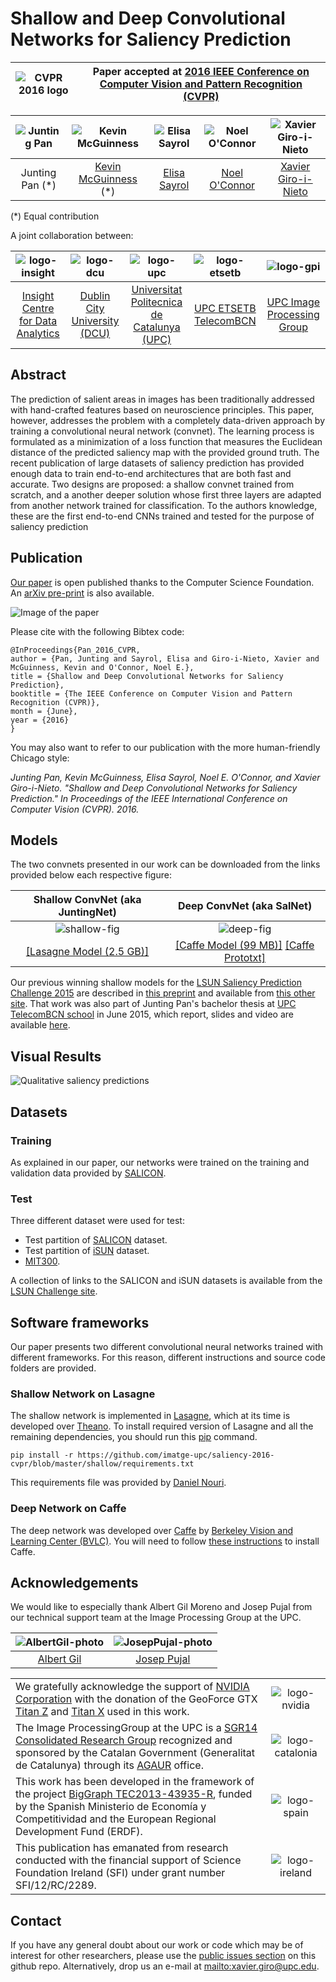 # Shallow and Deep Convolutional Networks for Saliency Prediction

|  ![CVPR 2016 logo][logo-cvpr] | Paper accepted at [2016 IEEE Conference on Computer Vision and Pattern Recognition (CVPR)](http://cvpr2016.thecvf.com/)   |
|:-:|---|

[logo-cvpr]: https://raw.githubusercontent.com/imatge-upc/saliency-2016-cvpr/master/logos/cvpr2016.jpg "CVPR 2016 logo"

| ![Junting Pan][JuntingPan-photo]  | ![Kevin McGuinness][KevinMcGuinness-photo]  | ![Elisa Sayrol][ElisaSayrol-photo]  | ![Noel O'Connor][NoelOConnor-photo]  | ![Xavier Giro-i-Nieto][XavierGiro-photo]  |
|:-:|:-:|:-:|:-:|:-:|
| Junting Pan (*)  | [Kevin McGuinness][KevinMcGuinness-web] (*)   |  [Elisa Sayrol][ElisaSayrol-web] | [Noel O'Connor][NoelOConnor-web]   | [Xavier Giro-i-Nieto][XavierGiro-web]   |

(*) Equal contribution

[KevinMcGuinness-web]: https://www.insight-centre.org/users/kevin-mcguinness
[ElisaSayrol-web]: https://imatge.upc.edu/web/people/elisa-sayrol
[NoelOConnor-web]: https://www.insight-centre.org/users/noel-oconnor
[XavierGiro-web]: https://imatge.upc.edu/web/people/xavier-giro

[JuntingPan-photo]: https://raw.githubusercontent.com/imatge-upc/saliency-2016-cvpr/master/authors/JuntingPan.jpg "Junting Pan"
[KevinMcGuinness-photo]: https://raw.githubusercontent.com/imatge-upc/saliency-2016-cvpr/master/authors/KevinMcGuinness.jpg "Kevin McGuinness"
[ElisaSayrol-photo]: https://raw.githubusercontent.com/imatge-upc/saliency-2016-cvpr/master/authors/ElisaSayrol.jpg "Elisa Sayrol"
[NoelOConnor-photo]: https://raw.githubusercontent.com/imatge-upc/saliency-2016-cvpr/master/authors/NoelOConnor.jpg "Noel O'Connor"
[XavierGiro-photo]: https://raw.githubusercontent.com/imatge-upc/saliency-2016-cvpr/master/authors/XavierGiro.jpg "Xavier Giro-i-Nieto"

A joint collaboration between:

| ![logo-insight] | ![logo-dcu] | ![logo-upc] | ![logo-etsetb] | ![logo-gpi] | 
|:-:|:-:|:-:|:-:|:-:|
| [Insight Centre for Data Analytics][insight-web] | [Dublin City University (DCU)][dcu-web]  |[Universitat Politecnica de Catalunya (UPC)][upc-web]   | [UPC ETSETB TelecomBCN][etsetb-web]  | [UPC Image Processing Group][gpi-web] | 

[insight-web]: https://www.insight-centre.org/ 
[dcu-web]: http://www.dcu.ie/
[upc-web]: http://www.upc.edu/?set_language=en 
[etsetb-web]: https://www.etsetb.upc.edu/en/ 
[gpi-web]: https://imatge.upc.edu/web/ 


[logo-insight]: https://raw.githubusercontent.com/imatge-upc/saliency-2016-cvpr/master/logos/insight.jpg "Insight Centre for Data Analytics"
[logo-dcu]: https://raw.githubusercontent.com/imatge-upc/saliency-2016-cvpr/master/logos/dcu.png "Dublin City University"
[logo-upc]: https://raw.githubusercontent.com/imatge-upc/saliency-2016-cvpr/master/logos/upc.jpg "Universitat Politecnica de Catalunya"
[logo-etsetb]: https://raw.githubusercontent.com/imatge-upc/saliency-2016-cvpr/master/logos/etsetb.png "ETSETB TelecomBCN"
[logo-gpi]: https://raw.githubusercontent.com/imatge-upc/saliency-2016-cvpr/master/logos/gpi.png "UPC Image Processing Group"


## Abstract

The prediction of salient areas in images has been traditionally addressed with hand-crafted features based on neuroscience principles. This paper, however, addresses the problem with a completely data-driven approach by training a convolutional neural network (convnet). The learning process is formulated as a minimization of a loss function that measures the Euclidean distance of the predicted saliency map with the provided ground truth. The recent publication of large datasets of saliency prediction has provided enough data to train end-to-end architectures that are both fast and accurate. Two designs are proposed: a shallow convnet trained from scratch, and a another deeper solution whose first three layers are adapted from another network trained for classification.
To the authors knowledge, these are the first end-to-end CNNs trained and tested for the purpose of saliency prediction

## Publication

[Our paper](http://www.cv-foundation.org/openaccess/content_cvpr_2016/papers/Pan_Shallow_and_Deep_CVPR_2016_paper.pdf) is open published thanks to the Computer Science Foundation. An [arXiv pre-print](http://arxiv.org/abs/1603.00845) is also available. 

![Image of the paper](https://raw.githubusercontent.com/imatge-upc/saliency-2016-cvpr/master/figs/paper.jpg)

Please cite with the following Bibtex code:

````
@InProceedings{Pan_2016_CVPR,
author = {Pan, Junting and Sayrol, Elisa and Giro-i-Nieto, Xavier and McGuinness, Kevin and O'Connor, Noel E.},
title = {Shallow and Deep Convolutional Networks for Saliency Prediction},
booktitle = {The IEEE Conference on Computer Vision and Pattern Recognition (CVPR)},
month = {June},
year = {2016}
}
````

You may also want to refer to our publication with the more human-friendly Chicago style:

*Junting Pan, Kevin McGuinness, Elisa Sayrol, Noel E. O'Connor, and Xavier Giro-i-Nieto. "Shallow and Deep Convolutional Networks for Saliency Prediction." In Proceedings of the IEEE International Conference on Computer Vision (CVPR). 2016.*

## Models

The two convnets presented in our work can be downloaded from the links provided below each respective figure:

| Shallow ConvNet (aka JuntingNet)  |  Deep ConvNet (aka SalNet) |
|:-:|:-:|
|  ![shallow-fig] | ![deep-fig]  |
| [[Lasagne Model (2.5 GB)]](https://imatge.upc.edu/web/sites/default/files/resources/1720/saliency/2016-cvpr/shallow_net.pickle)  | [[Caffe Model (99 MB)]](https://imatge.upc.edu/web/sites/default/files/resources/1720/saliency/2016-cvpr/deep_net_model.caffemodel) [[Caffe Prototxt]](https://imatge.upc.edu/web/sites/default/files/resources/1720/saliency/2016-cvpr/deep_net_deploy.prototxt)  |

[shallow-fig]: https://raw.githubusercontent.com/imatge-upc/saliency-2016-cvpr/master/figs/shallow.png "Shallow convnet architecture"
[deep-fig]: https://raw.githubusercontent.com/imatge-upc/saliency-2016-cvpr/master/figs/deep.png "Deep convnet architecture"

[shallow-model]: https://imatge.upc.edu/web/sites/default/files/resources/1720/saliency/2016-cvpr/shallow_net.pickle
[deep-model]: https://imatge.upc.edu/web/sites/default/files/resources/1720/saliency/2016-cvpr/deep_net_model.caffemodel
[deep-prototxt]: https://imatge.upc.edu/web/sites/default/files/resources/1720/saliency/2016-cvpr/deep_net_deploy.prototxt


Our previous winning shallow models for the [LSUN Saliency Prediction Challenge 2015](http://lsun.cs.princeton.edu/#saliency) are described in [this preprint](https://imatge.upc.edu/web/publications/end-end-convolutional-network-saliency-prediction) and available from [this other site](https://imatge.upc.edu/web/resources/end-end-convolutional-networks-saliency-prediction-software). That work was also part of Junting Pan's bachelor thesis at [UPC TelecomBCN school](https://www.etsetb.upc.edu/en/) in June 2015, which report, slides and video are available [here](https://imatge.upc.edu/web/publications/visual-saliency-prediction-using-deep-learning-techniques).

## Visual Results

![Qualitative saliency predictions](https://raw.githubusercontent.com/imatge-upc/saliency-2016-cvpr/master/figs/qualitative.jpg)


## Datasets

### Training
As explained in our paper, our networks were trained on the training and validation data provided by [SALICON](http://salicon.net/).

### Test
Three different dataset were used for test:
* Test partition of [SALICON](http://salicon.net/) dataset.
* Test partition of [iSUN](http://vision.princeton.edu/projects/2014/iSUN/) dataset.
* [MIT300](http://saliency.mit.edu/datasets.html).

A collection of links to the SALICON and iSUN datasets is available from the [LSUN Challenge site](http://lsun.cs.princeton.edu/#saliency).

## Software frameworks

Our paper presents two different convolutional neural networks trained with different frameworks. For this reason, different instructions and source code folders are provided.

### Shallow Network on Lasagne

The shallow network is implemented in [Lasagne](https://github.com/Lasagne/Lasagne), which at its time is developed over [Theano](http://deeplearning.net/software/theano/).
To install required version of Lasagne and all the remaining dependencies, you should run this [pip](https://pip.pypa.io/en/stable/) command.

```
pip install -r https://github.com/imatge-upc/saliency-2016-cvpr/blob/master/shallow/requirements.txt
```

This requirements file was provided by [Daniel Nouri](http://danielnouri.org/notes/2014/12/17/using-convolutional-neural-nets-to-detect-facial-keypoints-tutorial/).

### Deep Network on Caffe

The deep network was developed over [Caffe](http://caffe.berkeleyvision.org/) by [Berkeley Vision and Learning Center (BVLC)](http://bvlc.eecs.berkeley.edu/). You will need to follow [these instructions](http://caffe.berkeleyvision.org/installation.html) to install Caffe.

## Acknowledgements

We would like to especially thank Albert Gil Moreno and Josep Pujal from our technical support team at the Image Processing Group at the UPC.

| ![AlbertGil-photo]  | ![JosepPujal-photo]  |
|:-:|:-:|
| [Albert Gil](AlbertGil-web)  |  [Josep Pujal](JosepPujal-web) |

[AlbertGil-photo]: https://raw.githubusercontent.com/imatge-upc/saliency-2016-cvpr/master/authors/AlbertGil.jpg "Albert Gil"
[JosepPujal-photo]: https://raw.githubusercontent.com/imatge-upc/saliency-2016-cvpr/master/authors/JosepPujal.jpg "Josep Pujal"

[AlbertGil-web]: https://imatge.upc.edu/web/people/albert-gil-moreno
[JosepPujal-web]: https://imatge.upc.edu/web/people/josep-pujal

|   |   |
|:--|:-:|
|  We gratefully acknowledge the support of [NVIDIA Corporation](http://www.nvidia.com/content/global/global.php) with the donation of the GeoForce GTX [Titan Z](http://www.nvidia.com/gtx-700-graphics-cards/gtx-titan-z/) and [Titan X](http://www.geforce.com/hardware/desktop-gpus/geforce-gtx-titan-x) used in this work. |  ![logo-nvidia] |
|  The Image ProcessingGroup at the UPC is a [SGR14 Consolidated Research Group](https://imatge.upc.edu/web/projects/sgr14-image-and-video-processing-group) recognized and sponsored by the Catalan Government (Generalitat de Catalunya) through its [AGAUR](http://agaur.gencat.cat/en/inici/index.html) office. |  ![logo-catalonia] |
|  This work has been developed in the framework of the project [BigGraph TEC2013-43935-R](https://imatge.upc.edu/web/projects/biggraph-heterogeneous-information-and-graph-signal-processing-big-data-era-application), funded by the Spanish Ministerio de Economía y Competitividad and the European Regional Development Fund (ERDF).  | ![logo-spain] | 
|  This publication has emanated from research conducted with the financial support of Science Foundation Ireland (SFI) under grant number SFI/12/RC/2289. |  ![logo-ireland] |

[logo-nvidia]: https://raw.githubusercontent.com/imatge-upc/saliency-2016-cvpr/master/logos/nvidia.jpg "Logo of NVidia"
[logo-catalonia]: https://raw.githubusercontent.com/imatge-upc/saliency-2016-cvpr/master/logos/generalitat.jpg "Logo of Catalan government"
[logo-spain]: https://raw.githubusercontent.com/imatge-upc/saliency-2016-cvpr/master/logos/MEyC.png "Logo of Spanish government"
[logo-ireland]: https://raw.githubusercontent.com/imatge-upc/saliency-2016-cvpr/master/logos/sfi.png "Logo of Science Foundation Ireland"

## Contact

If you have any general doubt about our work or code which may be of interest for other researchers, please use the [public issues section](https://github.com/imatge-upc/saliency-2016-cvpr/issues) on this github repo. Alternatively, drop us an e-mail at <mailto:xavier.giro@upc.edu>.

<!---
Javascript code to enable Google Analytics
-->

<script>

(function(i,s,o,g,r,a,m){i['GoogleAnalyticsObject']=r;i[r]=i[r]||function(){
(i[r].q=i[r].q||[]).push(arguments)},i[r].l=1*new Date();a=s.createElement(o),
m=s.getElementsByTagName(o)[0];a.async=1;a.src=g;m.parentNode.insertBefore(a,m)
})(window,document,'script','//www.google-analytics.com/analytics.js','ga');

ga('create', 'UA-7678045-3', 'auto');
ga('send', 'pageview');

</script>
